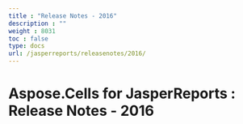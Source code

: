```yaml
---
title : "Release Notes - 2016" 
description : "" 
weight : 8031 
toc : false
type: docs
url: /jasperreports/releasenotes/2016/
---
```


# Aspose.Cells for JasperReports : Release Notes - 2016


